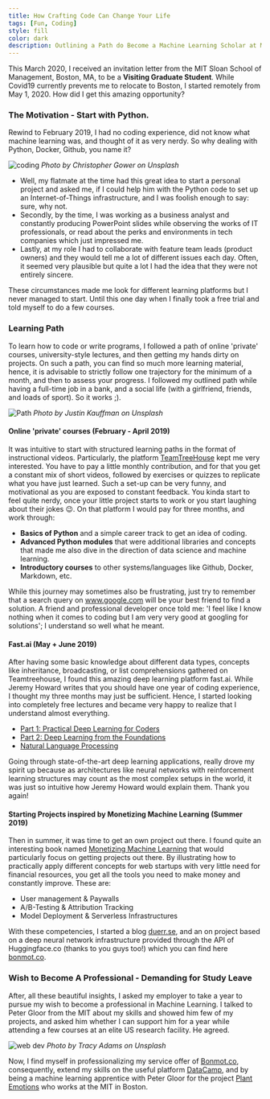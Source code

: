 ```yaml
---
title: How Crafting Code Can Change Your Life
tags: [Fun, Coding]
style: fill
color: dark
description: Outlining a Path do Become a Machine Learning Scholar at MIT.
---
```

This March 2020, I received an invitation letter from the MIT Sloan School of Management, Boston, MA, to be a __Visiting Graduate Student__.
While Covid19 currently prevents me to relocate to Boston, I started remotely from May 1, 2020. How did I get this amazing opportunity?

### The Motivation - Start with Python.

Rewind to February 2019, I had no coding experience, did not know what machine learning was, and thought of it as very nerdy. So why dealing with Python, Docker, Github, you name it?

![coding](https://images.unsplash.com/photo-1498050108023-c5249f4df085?ixlib=rb-1.2.1&ixid=eyJhcHBfaWQiOjEyMDd9&auto=format&fit=crop&w=1052&q=80)
*Photo by Christopher Gower on Unsplash*

- Well, my flatmate at the time had this great idea to start a personal project and asked me, if I could help him with the Python code to set up an Internet-of-Things infrastructure, and I was foolish enough to say: sure, why not.
- Secondly, by the time, I was working as a business analyst and constantly producing PowerPoint slides while observing the works of IT professionals, or read about the perks and environments in tech companies which just impressed me.
- Lastly, at my role I had to collaborate with feature team leads (product owners) and they would tell me a lot of different issues each day. Often, it seemed very plausible but quite a lot I had the idea that they were not entirely sincere.

These circumstances made me look for different learning platforms but I never managed to start. Until this one day when I finally took a free trial and told myself to do a few courses.

### Learning Path

To learn how to code or write programs, I followed a path of online 'private' courses, university-style lectures, and then getting my hands dirty on projects. On such a path, you can find so much more learning material, hence, it is advisable to strictly follow one trajectory for the minimum of a month, and then to assess your progress. I followed my outlined path while having a full-time job in a bank, and a social life (with a girlfriend, friends, and loads of sport). So it works ;).

![Path](https://images.unsplash.com/photo-1510797215324-95aa89f43c33?ixlib=rb-1.2.1&ixid=eyJhcHBfaWQiOjEyMDd9&auto=format&fit=crop&w=675&q=80)
*Photo by Justin Kauffman on Unsplash*

#### Online 'private' courses (February - April 2019)

It was intuitive to start with structured learning paths in the format of instructional videos. Particularly, the platform [TeamTreeHouse](https://www.teamtreehouse.com) kept me very interested. You have to pay a little monthly contribution, and for that you get a constant mix of short videos, followed by exercises or quizzes to replicate what you have just learned. Such a set-up can be very funny, and motivational as you are exposed to constant feedback.
You kinda start to feel quite nerdy, once your little project starts to work or you start laughing about their jokes :wink:.
On that platform I would pay for three months, and work through:
- __Basics of Python__ and a simple career track to get an idea of coding.
- __Advanced Python modules__ that were additional libraries and concepts that made me also dive in the direction of data science and machine learning.
- __Introductory courses__ to other systems/languages like Github, Docker, Markdown, etc.

While this journey may sometimes also be frustrating, just try to remember that a search query on www.google.com will be your best friend to find a solution. A friend and professional developer once told me: 'I feel like I know nothing when it comes to coding but I am very very good at googling for solutions'; I understand so well what he meant.

#### Fast.ai (May + June 2019)


After having some basic knowledge about different data types, concepts like inheritance, broadcasting, or list comprehensions gathered on Teamtreehouse, I found this amazing deep learning platform fast.ai. While Jeremy Howard writes that you should have one year of coding experience, I thought my three months may just be sufficient. Hence, I started looking into completely free lectures and became very happy to realize that I understand almost everything.  

- [Part 1: Practical Deep Learning for Coders](https://course.fast.ai/)
- [Part 2: Deep Learning from the Foundations](https://course.fast.ai/part2)
- [Natural Language Processing](https://www.fast.ai/2019/07/08/fastai-nlp/)

Going through state-of-the-art deep learning applications, really drove my spirit up because as architectures like neural networks with reinforcement learning structures may count as the most complex setups in the world, it was just so intuitive how Jeremy Howard would explain them. Thank you again!

#### Starting Projects inspired by Monetizing Machine Learning (Summer 2019)

Then in summer, it was time to get an own project out there. I found quite an interesting book named [Monetizing Machine Learning](https://www.amazon.de/Monetizing-Machine-Learning-Applications-Serverless/dp/1484238729) that would particularly focus on getting projects out there. By illustrating how to practically apply different concepts for web startups with very little need for financial resources, you get all the tools you need to make money and constantly improve. These are:

- User management & Paywalls
- A/B-Testing & Attribution Tracking
- Model Deployment & Serverless Infrastructures

With these competencies, I started a blog [duerr.se](www.duerr.se), and an on project based on a deep neural network infrastructure provided through the API of Huggingface.co (thanks to you guys too!) which you can find here [bonmot.co](https://www.bonmot.co).

### Wish to Become A Professional - Demanding for Study Leave

After, all these beautiful insights, I asked my employer to take a year to pursue my wish to become a professional in Machine Learning. I talked to Peter Gloor from the MIT about my skills and showed him few of my projects, and asked him whether I can support him for a year while attending a few courses at an elite US research facility. He agreed.

![web dev](https://images.unsplash.com/photo-1543013309-0d1f4edeb868?ixlib=rb-1.2.1&ixid=eyJhcHBfaWQiOjEyMDd9&auto=format&fit=crop&w=723&q=80)
*Photo by Tracy Adams on Unsplash*

Now, I find myself in professionalizing my service offer of [Bonmot.co](www.bonmot.co), consequently, extend my skills on the useful platform [DataCamp](https://www.datacamp.com), and by being a machine learning apprentice with Peter Gloor for the project [Plant Emotions](https://plantions.github.io) who works at the MIT in Boston.

<script id="dsq-count-scr" src="//duerr.disqus.com/count.js" async></script>
